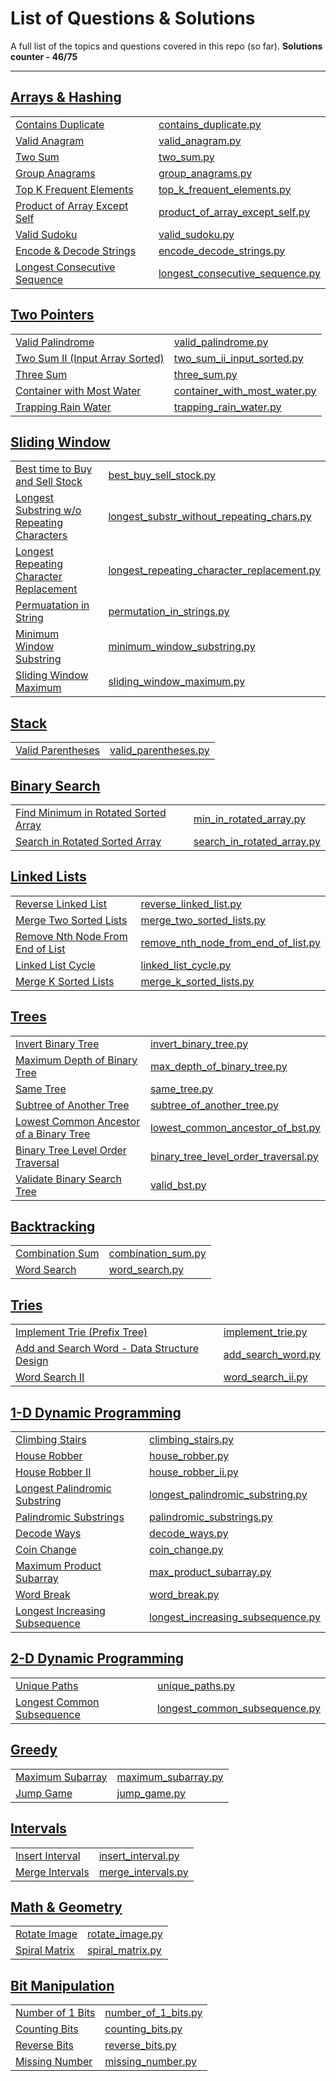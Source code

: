 # List of Questions & Solutions

A full list of the topics and questions covered in this repo (so far). **Solutions counter - 46/75**

---

## [Arrays & Hashing](arrays_and_hashing)
| | |
| --- | ----------- |
| [Contains Duplicate](https://leetcode.com/problems/contains-duplicate/)                     | [contains_duplicate.py](arrays_and_hashing/contains_duplicate.py) |
| [Valid Anagram](https://leetcode.com/problems/valid-anagram/)                               | [valid_anagram.py](arrays_and_hashing/valid_anagram.py) |
| [Two Sum](https://leetcode.com/problems/two-sum/)                                           | [two_sum.py](arrays_and_hashing/two_sum.py) |
| [Group Anagrams](https://leetcode.com/problems/group-anagrams/)                             | [group_anagrams.py](arrays_and_hashing/group_anagrams.py) |
| [Top K Frequent Elements](https://leetcode.com/problems/top-k-frequent-elements/)           | [top_k_frequent_elements.py](arrays_and_hashing/top_k_frequent_elements.py) |
| [Product of Array Except Self](https://leetcode.com/problems/product-of-array-except-self/) | [product_of_array_except_self.py](arrays_and_hashing/product_of_array_except_self.py) |
| [Valid Sudoku](https://leetcode.com/problems/valid-sudoku/)                                 | [valid_sudoku.py](arrays_and_hashing/valid_sudoku.py) |
| [Encode & Decode Strings](https://neetcode.io/problems/string-encode-and-decode)                            | [encode_decode_strings.py](arrays_and_hashing/encode_decode_strings.py) |
| [Longest Consecutive Sequence](https://leetcode.com/problems/longest-consecutive-sequence/) | [longest_consecutive_sequence.py](arrays_and_hashing/longest_consecutive_sequence.py) |

## [Two Pointers](two_pointers)
| |                                                                           |
| --- |---------------------------------------------------------------------------|
| [Valid Palindrome](https://leetcode.com/problems/valid-palindrome/) | [valid_palindrome.py](two_pointers/valid_palindrome.py)                   |
| [Two Sum II (Input Array Sorted)](https://leetcode.com/problems/two-sum-ii-input-array-is-sorted/) | [two_sum_ii_input_sorted.py](two_pointers/two_sum_ii_input_sorted.py)     | 
| [Three Sum](https://leetcode.com/problems/3sum/) | [three_sum.py](two_pointers/three_sum.py)                                 |
| [Container with Most Water](https://leetcode.com/problems/container-with-most-water/) | [container_with_most_water.py](two_pointers/container_with_most_water.py) |
| [Trapping Rain Water](https://leetcode.com/problems/trapping-rain-water/) | [trapping_rain_water.py](two_pointers/trapping_rain_water.py)             |

## [Sliding Window](sliding_window)
| | |
| --- | ----------- |
| [Best time to Buy and Sell Stock](https://leetcode.com/problems/best-time-to-buy-and-sell-stock/) | [best_buy_sell_stock.py](sliding_window/best_buy_sell_stock.py) |
| [Longest Substring w/o Repeating Characters](https://leetcode.com/problems/longest-substring-without-repeating-characters/) | [longest_substr_without_repeating_chars.py](sliding_window/longest_substr_without_repeating_chars.py) |
| [Longest Repeating Character Replacement](https://leetcode.com/problems/longest-repeating-character-replacement/) | [longest_repeating_character_replacement.py](sliding_window/longest_repeating_character_replacement.py) |
| [Permuatation in String](https://leetcode.com/problems/permutation-in-string/submissions/) | [permutation_in_strings.py](sliding_window/permutation_in_strings.py) |
| [Minimum Window Substring](https://leetcode.com/problems/minimum-window-substring/) | [minimum_window_substring.py](sliding_window/minimum_window_substring.py) |
| [Sliding Window Maximum](https://leetcode.com/problems/sliding-window-maximum/) | [sliding_window_maximum.py](sliding_window/sliding_window_maximum.py) |

## [Stack](stack)
| | |
| --- | ----------- |
| [Valid Parentheses](https://leetcode.com/problems/valid-parentheses/) | [valid_parentheses.py](stack/valid_parentheses.py) |

## [Binary Search](binary_search)
| | |
| --- | ----------- |
| [Find Minimum in Rotated Sorted Array](https://leetcode.com/problems/find-minimum-in-rotated-sorted-array/) | [min_in_rotated_array.py](binary_search/min_in_rotated_array.py)              |
| [Search in Rotated Sorted Array](https://leetcode.com/problems/search-in-rotated-sorted-array/) | [search_in_rotated_array.py](binary_search/search_in_rotated_sorted_array.py) |

## [Linked Lists](linked_lists)
| | |
| --- | ----------- |
| [Reverse Linked List](https://leetcode.com/problems/reverse-linked-list/) | [reverse_linked_list.py](linked_lists/reverse_linked_list.py) |
| [Merge Two Sorted Lists](https://leetcode.com/problems/merge-two-sorted-lists/) | [merge_two_sorted_lists.py](linked_lists/merge_two_sorted_lists.py) |
| [Remove Nth Node From End of List](https://leetcode.com/problems/remove-nth-node-from-end-of-list/) | [remove_nth_node_from_end_of_list.py](linked_lists/remove_nth_node_from_end_of_list.py) |
| [Linked List Cycle](https://leetcode.com/problems/linked-list-cycle/) | [linked_list_cycle.py](linked_lists/linked_list_cycle.py) |
| [Merge K Sorted Lists](https://leetcode.com/problems/merge-k-sorted-lists/) | [merge_k_sorted_lists.py](linked_lists/merge_k_sorted_lists.py) |

## [Trees](trees)
| | |
| --- | ----------- |
| [Invert Binary Tree](https://leetcode.com/problems/invert-binary-tree/) | [invert_binary_tree.py](trees/invert_binary_tree.py) |
| [Maximum Depth of Binary Tree](https://leetcode.com/problems/maximum-depth-of-binary-tree/) | [max_depth_of_binary_tree.py](trees/max_depth_of_binary_tree.py) |
| [Same Tree](https://leetcode.com/problems/same-tree/) | [same_tree.py](trees/same_tree.py) |
| [Subtree of Another Tree](https://leetcode.com/problems/subtree-of-another-tree/) | [subtree_of_another_tree.py](trees/subtree_of_another_tree.py) |
| [Lowest Common Ancestor of a Binary Tree](https://leetcode.com/problems/lowest-common-ancestor-of-a-binary-tree/) | [lowest_common_ancestor_of_bst.py](trees/lowest_common_ancestor_of_bst.py) |
| [Binary Tree Level Order Traversal](https://leetcode.com/problems/binary-tree-level-order-traversal/) | [binary_tree_level_order_traversal.py](trees/binary_tree_level_order_traversal.py) |
| [Validate Binary Search Tree](https://leetcode.com/problems/valid-binary-search-tree/) | [valid_bst.py](trees/valid_bst.py) |

## [Backtracking](backtracking)
| | |
| --- | ----------- |
| [Combination Sum](https://leetcode.com/problems/combination-sum/) | [combination_sum.py](backtracking/combination_sum.py) |
| [Word Search](https://leetcode.com/problems/word-search/) | [word_search.py](backtracking/word_search.py) |

## [Tries](tries)
| | |
| --- | ----------- |
| [Implement Trie (Prefix Tree)](https://leetcode.com/problems/implement-trie-prefix-tree/) | [implement_trie.py](tries/implement_trie.py)   |
| [Add and Search Word - Data Structure Design](https://leetcode.com/problems/design-add-and-search-words-data-structure/description/) | [add_search_word.py](tries/add_search_word.py) |
| [Word Search II](https://leetcode.com/problems/word-search-ii/) | [word_search_ii.py](tries/word_search_ii.py)   |

## [1-D Dynamic Programming](1d_dynamic_programming)
| | |
| --- | ----------- |
| [Climbing Stairs](https://leetcode.com/problems/climbing-stairs/) | [climbing_stairs.py](1d_dynamic_programming/climbing_stairs.py) |
| [House Robber](https://leetcode.com/problems/house-robber/) | [house_robber.py](1d_dynamic_programming/house_robber.py) |
| [House Robber II](https://leetcode.com/problems/house-robber-ii/) | [house_robber_ii.py](1d_dynamic_programming/house_robber_ii.py) |
| [Longest Palindromic Substring](https://leetcode.com/problems/longest-palindromic-substring/) | [longest_palindromic_substring.py](1d_dynamic_programming/longest_palindromic_substring.py) |
 |[Palindromic Substrings](https://leetcode.com/problems/palindromic-substrings/) | [palindromic_substrings.py](1d_dynamic_programming/palindromic_substrings.py) |
| [Decode Ways](https://leetcode.com/problems/decode-ways/) | [decode_ways.py](1d_dynamic_programming/decode_ways.py) |
| [Coin Change](https://leetcode.com/problems/coin-change/) | [coin_change.py](1d_dynamic_programming/coin_change.py) |
| [Maximum Product Subarray](https://leetcode.com/problems/maximum-product-subarray/) | [max_product_subarray.py](1d_dynamic_programming/max_product_subarray.py) |
| [Word Break](https://leetcode.com/problems/word-break/) | [word_break.py](1d_dynamic_programming/word_break.py) |
| [Longest Increasing Subsequence](https://leetcode.com/problems/longest-increasing-subsequence/) | [longest_increasing_subsequence.py](1d_dynamic_programming/longest_increasing_subsequence.py) |

## [2-D Dynamic Programming](2d_dynamic_programming)
| | |
| --- | ----------- |
| [Unique Paths](https://leetcode.com/problems/unique-paths/)                        | [unique_paths.py](2d_dynamic_programming/unique_paths.py) |
| [Longest Common Subsequence](https://leetcode.com/problems/longest-common-subsequence/) | [longest_common_subsequence.py](2d_dynamic_programming/longest_common_subsequence.py) |

## [Greedy](greedy)
| | |
| --- | ----------- |
| [Maximum Subarray](https://leetcode.com/problems/maximum-subarray/) | [maximum_subarray.py](greedy/maximum_subarray.py) |
| [Jump Game](https://leetcode.com/problems/jump-game/) | [jump_game.py](greedy/jump_game.py)

## [Intervals](intervals)
| | |
| --- | ----------- |
| [Insert Interval](https://leetcode.com/problems/insert-interval/) | [insert_interval.py](intervals/insert_interval.py) |
| [Merge Intervals](https://leetcode.com/problems/merge-intervals/) | [merge_intervals.py](intervals/merge_intervals.py) |

## [Math & Geometry](math_and_geometry)
|                  | |
|------------------| ----------- |
| [Rotate Image](https://leetcode.com/problems/rotate-image/) | [rotate_image.py](math_and_geometry/rotate_image.py) |
| [Spiral Matrix](https://leetcode.com/problems/spiral-matrix/) | [spiral_matrix.py](math_and_geometry/spiral_matrix.py) |

## [Bit Manipulation](bit_manipulation)
| | |
| --- | ----------- |
| [Number of 1 Bits](https://leetcode.com/problems/number-of-1-bits/) | [number_of_1_bits.py](bit_manipulation/number_of_1_bits.py) |
| [Counting Bits](https://leetcode.com/problems/counting-bits/) | [counting_bits.py](bit_manipulation/counting_bits.py) |
| [Reverse Bits](https://leetcode.com/problems/reverse-bits/) | [reverse_bits.py](bit_manipulation/reverse_bits.py) |
| [Missing Number](https://leetcode.com/problems/missing-number/) | [missing_number.py](bit_manipulation/missing_number.py) |